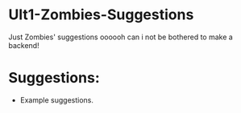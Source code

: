 # Ult1-Zombies-Suggestions
Just Zombies' suggestions oooooh can i not be bothered to make a backend!

# Suggestions:

- Example suggestions.
